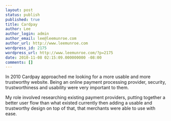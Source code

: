 ```yaml
---
layout: post
status: publish
published: true
title: Cardpay
author: Lee
author_login: admin
author_email: lee@leemunroe.com
author_url: http://www.leemunroe.com
wordpress_id: 2175
wordpress_url: http://www.leemunroe.com/?p=2175
date: 2010-11-08 02:15:09.000000000 -08:00
comments: []
---
```

In 2010 Cardpay approached me looking for a more usable and more trustworthy website. Being an online payment processing provider, security, trustworthiness and usability were very important to them.

My role involved researching existing payment providers, putting together a better user flow than what existed currently then adding a usable and trustworthy design on top of that, that merchants were able to use with ease.
